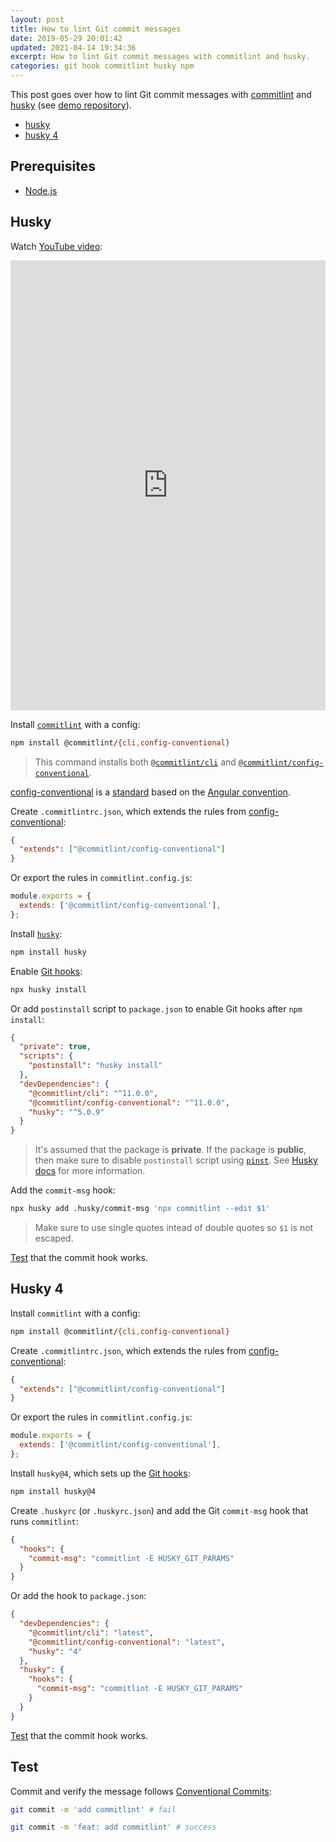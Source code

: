 ```yaml
---
layout: post
title: How to lint Git commit messages
date: 2019-05-29 20:01:42
updated: 2021-04-14 19:34:36
excerpt: How to lint Git commit messages with commitlint and husky.
categories: git hook commitlint husky npm
---
```


<!--email_off-->

This post goes over how to lint Git commit messages with [commitlint](https://b.remarkabl.org/commitlint) and [husky](https://b.remarkabl.org/husky) (see [demo repository](https://b.remarkabl.org/3qIwXlU)).

- [husky](#husky)
- [husky 4](#husky-4)

## Prerequisites

- [Node.js](https://b.remarkabl.org/nodejs-site)

## Husky

Watch [YouTube video](https://youtu.be/2J9VnYiZ_Ts?list=PLVgOtoUBG2mdLpj6qT5DXfg5_pGPTDrJZ):

<iframe width="100%" height="720" src="https://www.youtube.com/embed/2J9VnYiZ_Ts?list=PLVgOtoUBG2mdLpj6qT5DXfg5_pGPTDrJZ" frameborder="0" allow="accelerometer; autoplay; clipboard-write; encrypted-media; gyroscope; picture-in-picture" allowfullscreen></iframe>

Install [`commitlint`](https://www.npmjs.com/package/commitlint) with a config:

```sh
npm install @commitlint/{cli,config-conventional}
```

> This command installs both [`@commitlint/cli`](https://www.npmjs.com/package/@commitlint/cli) and [`@commitlint/config-conventional`](https://www.npmjs.com/package/@commitlint/config-conventional).

[config-conventional](https://github.com/conventional-changelog/commitlint/tree/master/%40commitlint/config-conventional) is a [standard](https://www.conventionalcommits.org/) based on the [Angular convention](https://github.com/angular/angular/blob/22b96b9/CONTRIBUTING.md#-commit-message-guidelines).

Create `.commitlintrc.json`, which extends the rules from [config-conventional](https://github.com/conventional-changelog/commitlint/tree/master/%40commitlint/config-conventional):

```json
{
  "extends": ["@commitlint/config-conventional"]
}
```

Or export the rules in `commitlint.config.js`:

```js
module.exports = {
  extends: ['@commitlint/config-conventional'],
};
```

Install [`husky`](https://www.npmjs.com/package/husky):

```sh
npm install husky
```

Enable [Git hooks](https://git-scm.com/docs/githooks):

```sh
npx husky install
```

Or add `postinstall` script to `package.json` to enable Git hooks after `npm install`:

```json
{
  "private": true,
  "scripts": {
    "postinstall": "husky install"
  },
  "devDependencies": {
    "@commitlint/cli": "^11.0.0",
    "@commitlint/config-conventional": "^11.0.0",
    "husky": "^5.0.9"
  }
}
```

> It's assumed that the package is **private**. If the package is **public**, then make sure to disable `postinstall` script using [`pinst`](https://github.com/typicode/pinst). See [Husky docs](https://typicode.github.io/husky/#/?id=install) for more information.

Add the `commit-msg` hook:

```sh
npx husky add .husky/commit-msg 'npx commitlint --edit $1'
```

> Make sure to use single quotes intead of double quotes so `$1` is not escaped.

[Test](#test) that the commit hook works.

## Husky 4

Install `commitlint` with a config:

```sh
npm install @commitlint/{cli,config-conventional}
```

Create `.commitlintrc.json`, which extends the rules from [config-conventional](https://github.com/conventional-changelog/commitlint/tree/master/%40commitlint/config-conventional):

```json
{
  "extends": ["@commitlint/config-conventional"]
}
```

Or export the rules in `commitlint.config.js`:

```js
module.exports = {
  extends: ['@commitlint/config-conventional'],
};
```

Install `husky@4`, which sets up the [Git hooks](https://git-scm.com/docs/githooks):

```sh
npm install husky@4
```

Create `.huskyrc` (or `.huskyrc.json`) and add the Git `commit-msg` hook that runs `commitlint`:

```json
{
  "hooks": {
    "commit-msg": "commitlint -E HUSKY_GIT_PARAMS"
  }
}
```

Or add the hook to `package.json`:

```json
{
  "devDependencies": {
    "@commitlint/cli": "latest",
    "@commitlint/config-conventional": "latest",
    "husky": "4"
  },
  "husky": {
    "hooks": {
      "commit-msg": "commitlint -E HUSKY_GIT_PARAMS"
    }
  }
}
```

[Test](#test) that the commit hook works.

## Test

Commit and verify the message follows [Conventional Commits](https://www.conventionalcommits.org/):

```sh
git commit -m 'add commitlint' # fail
```

```sh
git commit -m 'feat: add commitlint' # success
```

<!--/email_off-->
